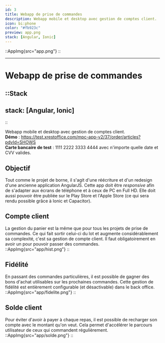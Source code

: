```yaml
---
id: 3
title: Webapp de prise de commandes
description: Webapp mobile et desktop avec gestion de comptes client.
icon: bi:phone
color: "#fb923c"
preview: app.png
stack: [Angular, Ionic]
---
```


::AppImg{src="app.png"}
::

---

# Webapp de prise de commandes

::Stack
---
stack: [Angular, Ionic]
---
::

Webapp mobile et desktop avec gestion de comptes client.
\
**Démo** :
https://test.xrestoffice.com/mpc-app-v2/37/order/articles?pdvId=SHOWS
\
**Carte bancaire de test** :
1111 2222 3333 4444 avec n'importe quelle date et CVV valides.


## Objectif

Tout comme le projet de borne, il s'agit d'une réécriture et d'un redesign d'une ancienne application AngularJS.
Cette app  doit être _responsive_ afin de s'adapter aux écrans de téléphone et à ceux de PC en Full HD.
Elle doit aussi pouvoir être publiée sur le Play Store et l'Apple Store (ce qui sera rendu possible grâce à Ionic et Capacitor).


## Compte client

La gestion du panier est la même que pour tous les projets de prise de commandes.
Ce qui fait sortir celui-ci du lot et augmente considérablement sa complexité, c'est sa gestion de compte client.
Il faut obligatoirement en avoir un pour pouvoir passer des commandes.
::AppImg{src="app/hist.png"}
::



## Fidélité

En passant des commandes particulières, il est possible de gagner des bons d'achat utilisables sur les prochaines commandes.
Cette gestion de fidélité est entièrement configurable (et désactivable) dans le back office.
::AppImg{src="app/fidelite.png"}
::



## Solde client

Pour éviter d'avoir à payer à chaque repas, il est possible de recharger son compte avec le montant qu'on veut.
Cela permet d'accélérer le parcours utilisateur de ceux qui commandent régulièrement.
::AppImg{src="app/solde.png"}
::

